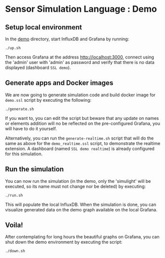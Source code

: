 # Sensor Simulation Language : Demo

## Setup local environment

In the [demo](.) directory, start InfluxDB and Grafana by running:
```
./up.sh
```

Then access Grafana at the address [http://localhost:3000](http://localhost:3000), connect using the 'admin' user with 'admin' as password and verify that there is no data displayed (dashboard `SSL demo`).

## Generate apps and Docker images

We are now going to generate simulation code and build docker image for `demo.ssl` script by executing the following:
```
./generate.sh
```
If you want to, you can edit the script but beware that any update on names or elements addition will no be reflected on the pre-configured Grafana, you will have to do it yourself.

Alternatively, you can run the `generate-realtime.sh` script that will do the same as above for the `demo_realtime.ssl` script, to demonstrate the realtime extension. A dashboard (named `SSL demo realtime`) is already configured for this simulation.

## Run the simulation
You can now run the simulation (in the demo, only the 'simulight' will be executed, so its name must not change nor be deleted) by executing:
```
./run.sh
```

This will populate the local InfluxDB. When the simulation is done, you can visualize generated data on the demo graph available on the local Grafana.

## Voila!

After contemplating for long hours the beautiful graphs on Grafana, you can shut down the demo environment by executing the script:
```
./down.sh
```